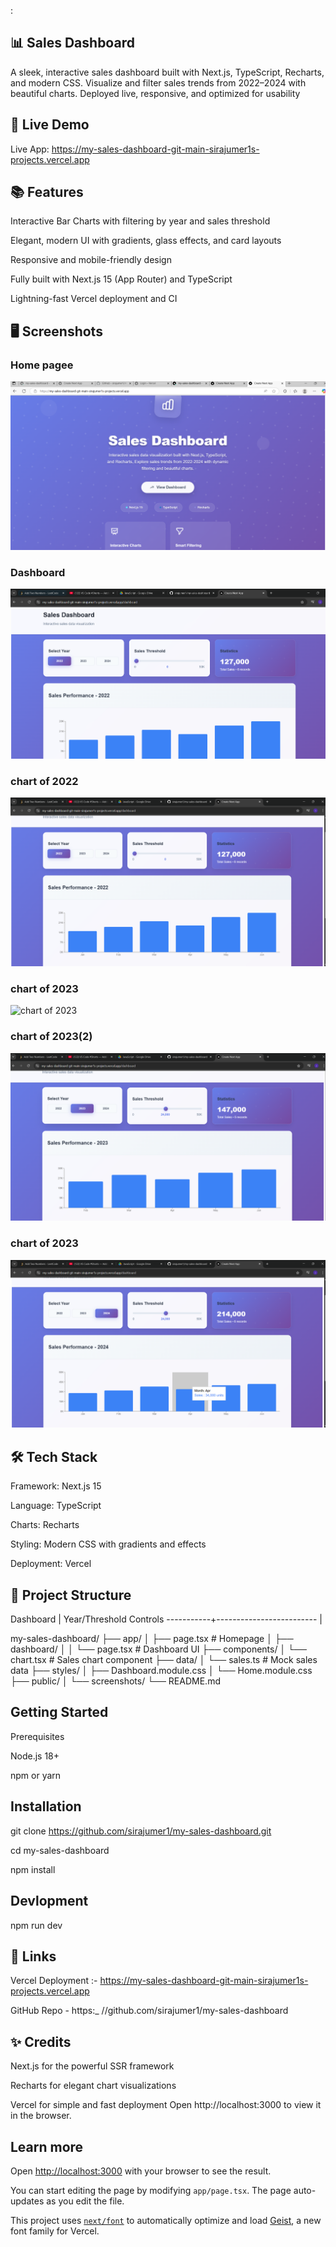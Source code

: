 :

## 📊 Sales Dashboard
A sleek, interactive sales dashboard built with Next.js, TypeScript, Recharts, and modern CSS. Visualize and filter sales trends from 2022–2024 with beautiful charts. Deployed live, responsive, and optimized for usability

## 🚀 Live Demo
Live App:  https://my-sales-dashboard-git-main-sirajumer1s-projects.vercel.app


## 📚 Features
Interactive Bar Charts with filtering by year and sales threshold

Elegant, modern UI with gradients, glass effects, and card layouts

Responsive and mobile-friendly design

Fully built with Next.js 15 (App Router) and TypeScript

Lightning-fast Vercel deployment and CI

## 🖥️ Screenshots

### Home pagee 
![Home page](public/screenshots/Screenshot-2025-10-11-213456.png)

### Dashboard 
![Dashboard](public/screenshots/Screenshot-2025-10-17-223531.png)

### chart of 2022
![chart of 2022](public/screenshots/Screenshot-2025-10-17-223545.png)

### chart of 2023
![chart of 2023](public/screenshots/Screenshot-2025-10-17-223558-1.png)

### chart of 2023(2)
![chart of 2023 (2)](public/screenshots/Screenshot-2025-10-17-223612.png)

### chart of 2023
![chart of 2024](public/screenshots/Screenshot-2025-10-17-223713.png)
## 🛠️ Tech Stack
Framework: Next.js 15

Language: TypeScript

Charts: Recharts

Styling: Modern CSS with gradients and effects

Deployment: Vercel

## 📂 Project Structure

Dashboard  |  Year/Threshold Controls
-----------+-------------------------
           |                         

my-sales-dashboard/
├── app/
│   ├── page.tsx         # Homepage
│   ├── dashboard/
│   │   └── page.tsx     # Dashboard UI
├── components/
│   └── chart.tsx        # Sales chart component
├── data/
│   └── sales.ts         # Mock sales data
├── styles/
│   ├── Dashboard.module.css
│   └── Home.module.css
├── public/
│   └── screenshots/
└── README.md

## Getting Started

Prerequisites

Node.js 18+

npm or yarn

## Installation

git clone https://github.com/sirajumer1/my-sales-dashboard.git

cd my-sales-dashboard

npm install

## Devlopment

npm run dev

## 🔗 Links

Vercel Deployment :-  https://my-sales-dashboard-git-main-sirajumer1s-projects.vercel.app


GitHub Repo - https:_ //github.com/sirajumer1/my-sales-dashboard

## ✨ Credits

Next.js for the powerful SSR framework

Recharts for elegant chart visualizations

Vercel for simple and fast deployment
Open http://localhost:3000 to view it in the browser.

## Learn more
Open [http://localhost:3000](http://localhost:3000) with your browser to see the result.

You can start editing the page by modifying `app/page.tsx`. The page auto-updates as you edit the file.

This project uses [`next/font`](https://nextjs.org/docs/app/building-your-application/optimizing/fonts) to automatically optimize and load [Geist](https://vercel.com/font), a new font family for Vercel.

